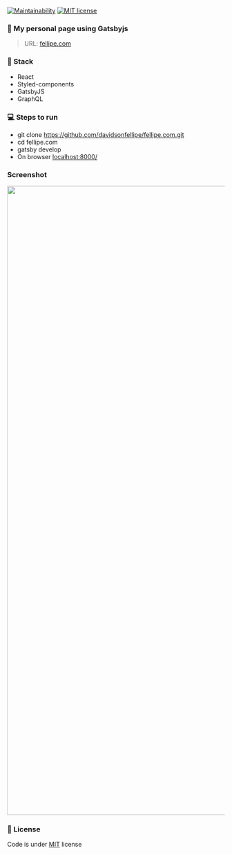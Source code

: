 [![Maintainability](https://api.codeclimate.com/v1/badges/3526e975a09c085b4c84/maintainability)](https://codeclimate.com/github/davidsonfellipe/fellipe.com/maintainability)
[![MIT license](https://img.shields.io/github/license/mashape/apistatus.svg?style=flat)](https://davidsonfellipe.mit-license.org/)

### 🚀 My personal page using Gatsbyjs
>URL: [fellipe.com](https://fellipe.com)

### 🧩 Stack

- React
- Styled-components
- GatsbyJS
- GraphQL

### 💻 Steps to run

- git clone https://github.com/davidsonfellipe/fellipe.com.git
- cd fellipe.com
- gatsby develop
- On browser [localhost:8000/](http://localhost:8000/)

### Screenshot

<img width="1455" src="https://user-images.githubusercontent.com/381179/86484994-8de11700-bd25-11ea-994d-f369cbef3a5f.png">



### 📖 License

Code is under [MIT](http://davidsonfellipe.mit-license.org) license
